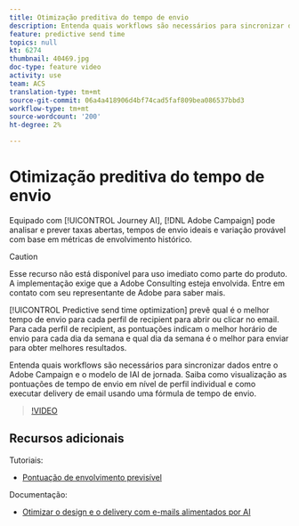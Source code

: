 ```yaml
---
title: Otimização preditiva do tempo de envio
description: Entenda quais workflows são necessários para sincronizar dados entre o Adobe Campaign e o modelo de IAI de jornada. Saiba como visualização as pontuações de tempo de envio em nível de perfil individual e como executar delivery de email usando uma fórmula de tempo de envio.
feature: predictive send time
topics: null
kt: 6274
thumbnail: 40469.jpg
doc-type: feature video
activity: use
team: ACS
translation-type: tm+mt
source-git-commit: 06a4a418906d4bf74cad5faf809bea086537bbd3
workflow-type: tm+mt
source-wordcount: '200'
ht-degree: 2%

---
```



# Otimização preditiva do tempo de envio

Equipado com [!UICONTROL Journey AI], [!DNL Adobe Campaign] pode analisar e prever taxas abertas, tempos de envio ideais e variação provável com base em métricas de envolvimento histórico.

>[!CAUTION]
>Esse recurso não está disponível para uso imediato como parte do produto. A implementação exige que a Adobe Consulting esteja envolvida. Entre em contato com seu representante de Adobe para saber mais.

[!UICONTROL Predictive send time optimization] prevê qual é o melhor tempo de envio para cada perfil de recipient para abrir ou clicar no email. Para cada perfil de recipient, as pontuações indicam o melhor horário de envio para cada dia da semana e qual dia da semana é o melhor para enviar para obter melhores resultados.

Entenda quais workflows são necessários para sincronizar dados entre o Adobe Campaign e o modelo de IAI de jornada. Saiba como visualização as pontuações de tempo de envio em nível de perfil individual e como executar delivery de email usando uma fórmula de tempo de envio.

>[!VIDEO](https://video.tv.adobe.com/v/40469?quality=12)

## Recursos adicionais

Tutoriais:

* [Pontuação de envolvimento previsível](predictive-engagement-scoring.md)

Documentação:

* [Otimizar o design e o delivery com e-mails alimentados por AI](https://docs.adobe.com/help/en/campaign-standard/using/testing-and-sending/preparing-and-testing-messages/predictive.html)
